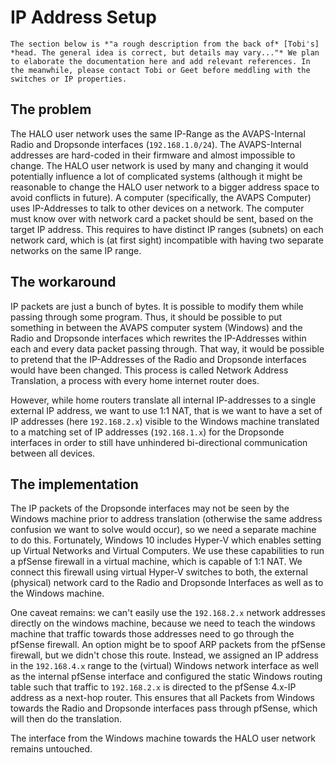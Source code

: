 # IP Address Setup

```{warning}
The section below is *"a rough description from the back of* [Tobi's] *head. The general idea is correct, but details may vary..."* We plan to elaborate the documentation here and add relevant references. In the meanwhile, please contact Tobi or Geet before meddling with the switches or IP properties.
```

## The problem

The HALO user network uses the same IP-Range as the AVAPS-Internal Radio and Dropsonde interfaces (`192.168.1.0/24`). The AVAPS-Internal addresses are hard-coded in their firmware and almost impossible to change. The HALO user network is used by many and changing it would potentially influence a lot of complicated systems (although it might be reasonable to change the HALO user network to a bigger address space to avoid conflicts in future). A computer (specifically, the AVAPS Computer) uses IP-Addresses to talk to other devices on a network. The computer must know over with network card a packet should be sent, based on the target IP address. This requires to have distinct IP ranges (subnets) on each network card, which is (at first sight) incompatible with having two separate networks on the same IP range.

## The workaround
IP packets are just a bunch of bytes. It is possible to modify them while passing through some program. Thus, it should be possible to put something in between the AVAPS computer system (Windows) and the Radio and Dropsonde interfaces which rewrites the IP-Addresses within each and every data packet passing through. That way, it would be possible to pretend that the IP-Addresses of the Radio and Dropsonde interfaces would have been changed. This process is called Network Address Translation, a process with every home internet router does.

However, while home routers translate all internal IP-addresses to a single external IP address, we want to use 1:1 NAT, that is we want to have a set of IP addresses (here `192.168.2.x`) visible to the Windows machine translated to a matching set of IP addresses (`192.168.1.x`) for the Dropsonde interfaces in order to still have unhindered bi-directional communication between all devices.
## The implementation

The IP packets of the Dropsonde interfaces may not be seen by the Windows machine prior to address translation (otherwise the same address confusion we want to solve would occur), so we need a separate machine to do this. Fortunately, Windows 10 includes Hyper-V which enables setting up Virtual Networks and Virtual Computers. We use these capabilities to run a pfSense firewall in a virtual machine, which is capable of 1:1 NAT. We connect this firewall using virtual Hyper-V switches to both, the external (physical) network card to the Radio and Dropsonde Interfaces as well as to the Windows machine.

One caveat remains: we can't easily use the `192.168.2.x` network addresses directly on the windows machine, because we need to teach the windows machine that traffic towards those addresses need to go through the pfSense firewall. An option might be to spoof ARP packets from the pfSense firewall, but we didn't chose this route. Instead, we assigned an IP address in the `192.168.4.x` range to the (virtual) Windows network interface as well as the internal pfSense interface and configured the static Windows routing table such that traffic to `192.168.2.x` is directed to the pfSense 4.x-IP address as a next-hop router. This ensures that all Packets from Windows towards the Radio and Dropsonde interfaces pass through pfSense, which will then do the translation.

The interface from the Windows machine towards the HALO user network remains untouched.